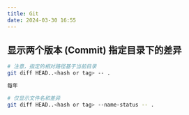 ```yaml
---
title: Git 
date: 2024-03-30 16:55
---
```


## 显示两个版本 (Commit) 指定目录下的差异

```bash
# 注意，指定的相对路径基于当前目录
git diff HEAD..<hash or tag> -- .

每年

# 仅显示文件名和差异
git diff HEAD..<hash or tag> --name-status -- .
```